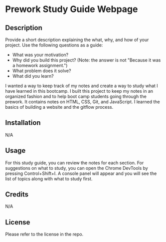 # Prework Study Guide Webpage

## Description

Provide a short description explaining the what, why, and how of your project. Use the following questions as a guide:

- What was your motivation?
- Why did you build this project? (Note: the answer is not "Because it was a homework assignment.")
- What problem does it solve?
- What did you learn?

I wanted a way to keep track of my notes and create a way to study what I have learned in this bootcamp. I built this project to keep my notes in an organized fashion and to help boot camp students going through the prework. It contains notes on HTML, CSS, Git, and JavaScript. I learned the basics of building a website and the gitflow process. 


## Installation

N/A

## Usage

For this study guide, you can review the notes for each section. For suggestions on what to study, you can open the Chrome DevTools by pressing Control+Shift+I. A console panel will appear and you will see the list of topics along with what to study first. 

## Credits

N/A

## License

Please refer to the license in the repo.
